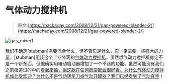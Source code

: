 # 气体动力搅拌机

> 原文:[https://hackaday.com/2008/12/21/gas-powered-blender-2/](https://hackaday.com/2008/12/21/gas-powered-blender-2/)

![gas_mixer1](../Images/9aeb30092fc59574202ac59898306cc5.png "gas_mixer1")

我们不确定[stubman]需要混合什么，但不管它是什么，它一定需要一些强大的力量。[stubman]组装这个工业外观的[气体动力搅拌机](http://www.instructables.com/id/Blender_wacker_A_gas_powered_blender_with_electri/)。虽然燃气动力搅拌机肯定不是一个新东西，但他确实用电动启动器增加了一个不错的功能。虽然可能没有我们之前报道过的中的[看起来酷，但这款在任何商店都会很好看。为什么气体动力搅拌机如此受欢迎？为什么不是气动转笔刀或气动开罐器？我们已经看到了](http://hackaday.com/2006/08/14/gas-powered-blender/)[气动真空](http://hackaday.com/2008/10/10/gas-powered-vacuum-sucks-hard-anywhere/)！